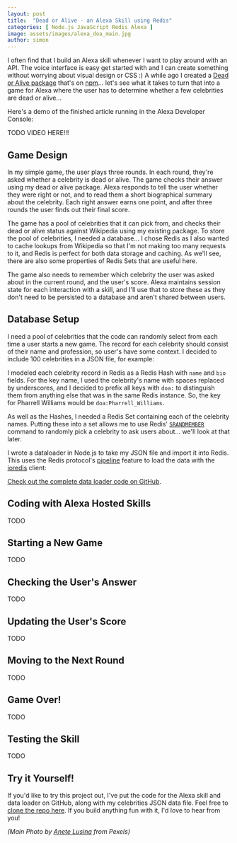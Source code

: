 ```yaml
---
layout: post
title:  "Dead or Alive - an Alexa Skill using Redis"
categories: [ Node.js JavaScript Redis Alexa ]
image: assets/images/alexa_doa_main.jpg
author: simon
---
```

I often find that I build an Alexa skill whenever I want to play around with an API. The voice interface is easy get started with and I can create something without worrying about visual design or CSS :) A while ago I created a [Dead or Alive package](https://simonprickett.dev/wikipedia-dead-or-alive/) that's on [npm](https://www.npmjs.com/package/wikipediadeadoralive)... let's see what it takes to turn that into a game for Alexa where the user has to determine whether a few celebrities are dead or alive...

Here's a demo of the finished article running in the Alexa Developer Console:

TODO VIDEO HERE!!!

## Game Design

In my simple game, the user plays three rounds.  In each round, they're asked whether a celebrity is dead or alive.  The game checks their answer using my dead or alive package.  Alexa responds to tell the user whether they were right or not, and to read them a short biographical summary about the celebrity.  Each right answer earns one point, and after three rounds the user finds out their final score.

The game has a pool of celebrities that it can pick from, and checks their dead or alive status against Wikipedia using my existing package.  To store the pool of celebrities, I needed a database... I chose Redis as I also wanted to cache lookups from Wikipedia so that I'm not making too many requests to it, and Redis is perfect for both data storage and caching. As we'll see, there are also some properties of Redis Sets that are useful here. 

The game also needs to remember which celebrity the user was asked about in the current round, and the user's score.  Alexa maintains session state for each interaction with a skill, and I'll use that to store these as they don't need to be persisted to a database and aren't shared between users.

## Database Setup 

I need a pool of celebrities that the code can randomly select from each time a user starts a new game. The record for each celebrity should consist of their name and profession, so user's have some context.  I decided to include 100 celebrities in a JSON file, for example:

<script src="https://gist.github.com/simonprickett/eb5f05a24a0806d9a5c1132ad92bbd74.js"></script>

I modeled each celebrity record in Redis as a Redis Hash with `name` and `bio` fields.  For the key name, I used the celebrity's name with spaces replaced by underscores, and I decided to prefix all keys with `doa:` to distinguish them from anything else that was in the same Redis instance. So, the key for Pharrell Williams would be `doa:Pharrell_Williams`.

As well as the Hashes, I needed a Redis Set containing each of the celebrity names. Putting these into a set allows me to use Redis' [`SRANDMEMBER`](https://redis.io/commands/srandmember) command to randomly pick a celebrity to ask users about... we'll look at that later.

I wrote a dataloader in Node.js to take my JSON file and import it into Redis. This uses the Redis protocol's [pipeline](https://redis.io/topics/pipelining) feature to load the data with the [ioredis](https://github.com/luin/ioredis) client:

<script src="https://gist.github.com/simonprickett/e969cfc7778407a88c06716c2ecf3815.js"></script>

[Check out the complete data loader code on GitHub](https://github.com/simonprickett/alexa-dead-or-alive-game/tree/master/dataloader).

## Coding with Alexa Hosted Skills

TODO

## Starting a New Game

TODO

## Checking the User's Answer

TODO

## Updating the User's Score

TODO

## Moving to the Next Round

TODO

## Game Over!

TODO

## Testing the Skill

TODO

## Try it Yourself!

If you'd like to try this project out, I've put the code for the Alexa skill and data loader on GitHub, along with my celebrities JSON data file. Feel free to [clone the repo here](https://github.com/simonprickett/alexa-dead-or-alive-game). If you build anything fun with it, I'd love to hear from you!

*(Main Photo by [Anete Lusina](https://www.pexels.com/@anete-lusina) from Pexels)*